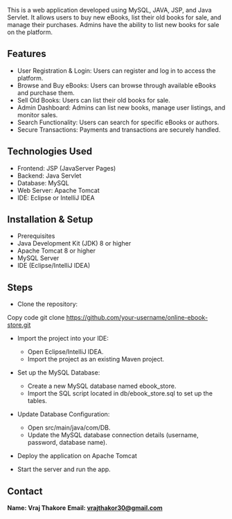 This is a web application developed using MySQL, JAVA, JSP, and Java Servlet. It allows users to buy new eBooks, list their old books for sale, and manage their purchases. Admins have the ability to list new books for sale on the platform.

## Features
- User Registration & Login: Users can register and log in to access the platform.
- Browse and Buy eBooks: Users can browse through available eBooks and purchase them.
- Sell Old Books: Users can list their old books for sale.
- Admin Dashboard: Admins can list new books, manage user listings, and monitor sales.
- Search Functionality: Users can search for specific eBooks or authors.
- Secure Transactions: Payments and transactions are securely handled.

## Technologies Used
- Frontend: JSP (JavaServer Pages)
- Backend: Java Servlet
- Database: MySQL
- Web Server: Apache Tomcat
- IDE: Eclipse or IntelliJ IDEA

## Installation & Setup
- Prerequisites
- Java Development Kit (JDK) 8 or higher
- Apache Tomcat 8 or higher
- MySQL Server
- IDE (Eclipse/IntelliJ IDEA)

## Steps
- Clone the repository:

Copy code
git clone https://github.com/your-username/online-ebook-store.git

- Import the project into your IDE:

  - Open Eclipse/IntelliJ IDEA.
  - Import the project as an existing Maven project.

- Set up the MySQL Database:

  - Create a new MySQL database named ebook_store.
  - Import the SQL script located in db/ebook_store.sql to set up the tables.
    
- Update Database Configuration:

  - Open src/main/java/com/DB.
  - Update the MySQL database connection details (username, password, database name).

- Deploy the application on Apache Tomcat
- Start the server and run the app.

## Contact

**Name:    Vraj Thakore**
**Email:   vrajthakor30@gmail.com**
